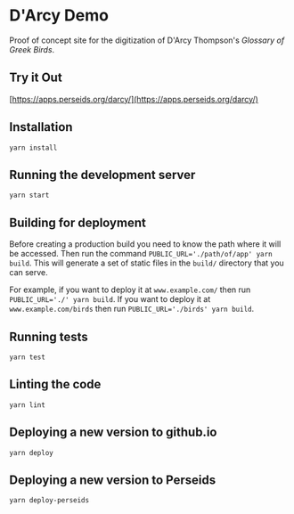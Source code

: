 # D'Arcy Demo

Proof of concept site for the digitization of D'Arcy Thompson's *Glossary of Greek Birds*.

## Try it Out

[https://apps.perseids.org/darcy/](https://apps.perseids.org/darcy/)

## Installation

`yarn install`

## Running the development server

`yarn start`

## Building for deployment

Before creating a production build you need to know the path where it will be accessed.
Then run the command `PUBLIC_URL='./path/of/app' yarn build`.
This will generate a set of static files in the `build/` directory that you can serve.

For example, if you want to deploy it at `www.example.com/` then run `PUBLIC_URL='./' yarn build`.
If you want to deploy it at `www.example.com/birds` then run
`PUBLIC_URL='./birds' yarn build`.

## Running tests

`yarn test`

## Linting the code

`yarn lint`

## Deploying a new version to github.io

`yarn deploy`

## Deploying a new version to Perseids

`yarn deploy-perseids`
